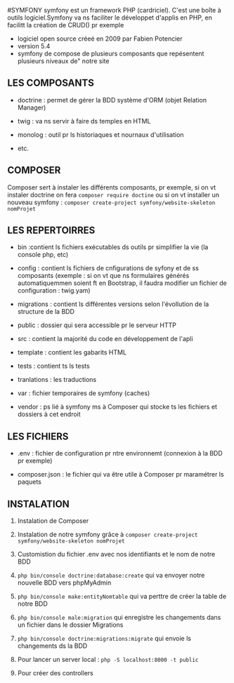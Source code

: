 #SYMFONY
symfony est un framework PHP (cardriciel). C'est une boîte à outils logiciel.Symfony va ns faciliter le développet d'applis en PHP, en facilitt la création de CRUD() pr exemple

- logiciel open source créeé en 2009 par Fabien Potencier
- version 5.4
- symfony de compose de plusieurs composants que repésentent plusieurs niveaux de" notre site

## LES COMPOSANTS
- doctrine : permet de gérer la BDD système d'ORM (objet Relation Manager)

- twig : va ns servir à faire ds temples en HTML
- monolog : outil pr ls historiaques et nournaux d'utilisation
- etc.

## COMPOSER
Composer sert à instaler les différents composants, pr exemple, si on vt instaler doctrine on fera `composer require doctine` ou si on vt installer un nouveau symfony : `composer create-project symfony/website-skeleton nomProjet`

## LES REPERTOIRRES
- bin :contient ls fichiers exécutables ds outils pr simplifier la vie (la console php, etc)

- config : contient ls fichiers de cnfigurations de syfony et de ss composants (exemple : si on vt que ns  formulaires générés automatiquemmen soient ft en Bootstrap, il faudra modifier un fichier de configuration : twig.yam)

- migrations : contient ls différentes versions selon l'évollution de la structure de la BDD

- public : dossier qui sera accessible pr le serveur HTTP

- src : contient la majorité du code en développement de l'apli

- template : contient les gabarits HTML

- tests : contient ts ls tests

- tranlations : les traductions

- var : fichier temporaires de symfony (caches)

- vendor : ps lié à symfony ms à Composer qui stocke ts les fichiers et dossiers à cet endroit

## LES FICHIERS

- .env : fichier de configuration pr ntre environnemt (connexion à la BDD pr exemple)

- composer.json : le fichier qui va être utile à Composer pr maramétrer ls paquets

## INSTALATION

1. Instalation de Composer

2. Instalation de notre symfony grâce à  `composer create-project symfony/website-skeleton nomProjet`
3. Customistion du fichier .env avec nos identifiants et le nom de notre BDD
4. `php bin/console doctrine:database:create` qui va envoyer notre nouvelle BDD vers phpMyAdmin
5. `php bin/console make:entityNomtable` qui va perttre de créer la table de notre BDD 
6. `php bin/console male:migration` qui enregistre les changements dans un fichier dans le dossier Migrations
7. `php bin/console doctrine:migrations:migrate` qui envoie ls changements ds la BDD
8. Pour lancer un server local : `php -S localhost:8000 -t public`
9. Pour créer des controllers